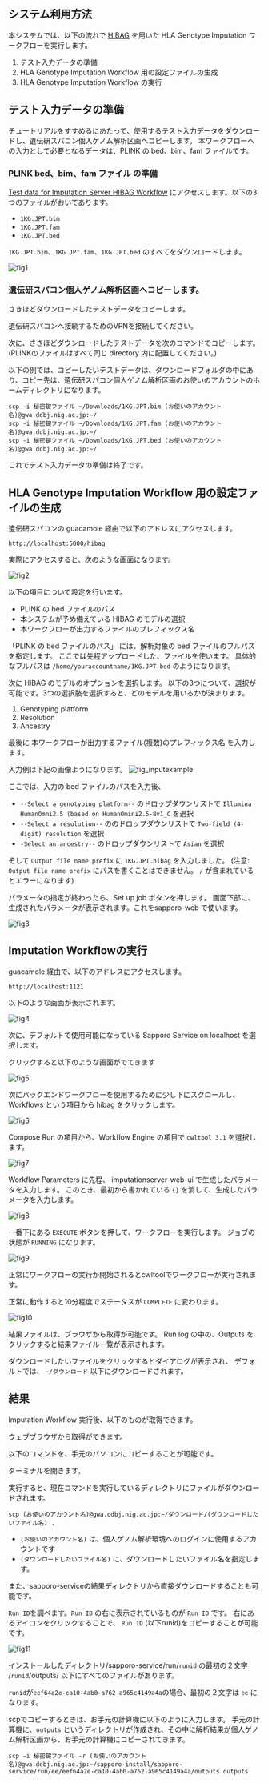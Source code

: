 ## システム利用方法

本システムでは、以下の流れで [HIBAG](https://bioconductor.org/packages/release/bioc/html/HIBAG.html) を用いた HLA Genotype Imputation ワークフローを実行します。

1. テスト入力データの準備
2. HLA Genotype Imputation Workflow 用の設定ファイルの生成
3. HLA Genotype Imputation Workflow の実行

## テスト入力データの準備

チュートリアルをすすめるにあたって、使用するテスト入力データをダウンロードし、遺伝研スパコン個人ゲノム解析区画へコピーします。
本ワークフローへの入力として必要となるデータは、PLINK の bed、bim、fam ファイルです。

### PLINK bed、bim、fam ファイル の準備

[Test data for Imputation Server HIBAG Workflow](https://zenodo.org/records/10579034) にアクセスします。以下の3つのファイルがおいてあります。

- `1KG.JPT.bim`
- `1KG.JPT.fam`
- `1KG.JPT.bed`

`1KG.JPT.bim`、`1KG.JPT.fam`、`1KG.JPT.bed` のすべてをダウンロードします。

![fig1](./imputation_server_hibag_fig1.png)

### 遺伝研スパコン個人ゲノム解析区画へコピーします。
さきほどダウンロードしたテストデータをコピーします。

遺伝研スパコンへ接続するためのVPNを接続してください。

次に、さきほどダウンロードしたテストデータを次のコマンドでコピーします。(PLINKのファイルはすべて同じ directory 内に配置してください。)

以下の例では、コピーしたいテストデータは、ダウンロードフォルダの中にあり、コピー先は、遺伝研スパコン個人ゲノム解析区画のお使いのアカウントのホームディレクトリになります。

```
scp -i 秘密鍵ファイル ~/Downloads/1KG.JPT.bim (お使いのアカウント名)@gwa.ddbj.nig.ac.jp:~/
scp -i 秘密鍵ファイル ~/Downloads/1KG.JPT.fam (お使いのアカウント名)@gwa.ddbj.nig.ac.jp:~/
scp -i 秘密鍵ファイル ~/Downloads/1KG.JPT.bed (お使いのアカウント名)@gwa.ddbj.nig.ac.jp:~/
```

これでテスト入力データの準備は終了です。

## HLA Genotype Imputation Workflow 用の設定ファイルの生成

遺伝研スパコンの guacamole 経由で以下のアドレスにアクセスします。

```
http://localhost:5000/hibag
```

実際にアクセスすると、次のような画面になります。

![fig2](./imputation_server_hibag_fig2.png)

以下の項目について設定を行います。

- PLINK の bed ファイルのパス
- 本システムが予め備えている HIBAG のモデルの選択
- 本ワークフローが出力するファイルのプレフィックス名

「PLINK の bed ファイルのパス」 には、解析対象の bed ファイルのフルパスを指定します。
ここでは先程アップロードした、ファイルを使います。
具体的なフルパスは `/home/youraccountname/1KG.JPT.bed` のようになります。

次に HIBAG のモデルのオプションを選択します。
以下の3つについて、選択が可能です。3つの選択肢を選択すると、どのモデルを用いるかが決まります。

1. Genotyping platform
1. Resolution
1. Ancestry

最後に 本ワークフローが出力するファイル(複数)のプレフィックス名 を入力します。

入力例は下記の画像ようになります。
![fig_inputexample](./imputation_server_hibag_fig_inputexample.png)

ここでは、入力の bed ファイルのパスを入力後、

- `--Select a genotyping platform--` のドロップダウンリストで `Illumina HumanOmni2.5 (based on HumanOmini2.5-8v1_C` を選択
- `--Select a resolution--` ののドロップダウンリストで `Two-field (4-digit) resolution` を選択
- `-Select an ancestry--` のドロップダウンリストで `Asian` を選択

そして `Output file name prefix` に `1KG.JPT.hibag` を入力しました。
(注意: `Output file name prefix` にパスを書くことはできません。 `/` が含まれているとエラーになります)

パラメータの指定が終わったら、Set up job ボタンを押します。 
画面下部に、生成されたパラメータが表示されます。これをsapporo-web で使います。

![fig3](./imputation_server_hibag_fig3.png)

## Imputation Workflowの実行

guacamole 経由で、以下のアドレスにアクセスします。

```
http://localhost:1121
```

以下のような画面が表示されます。

![fig4](./imputation_server_hibag_fig4.png)

次に、デフォルトで使用可能になっている Sapporo Service on localhost を選択します。

クリックすると以下のような画面がでてきます

![fig5](./imputation_server_hibag_fig5.png)

次にバックエンドワークフローを使用するために少し下にスクロールし、 Workflows という項目から hibag をクリックします。

![fig6](./imputation_server_hibag_fig6.png)

Compose Run の項目から、Workflow Engine の項目で `cwltool 3.1` を選択します。

![fig7](./imputation_server_hibag_fig7.png)

Workflow Parameters に先程、 imputationserver-web-ui で生成したパラメータを入力します。 このとき、最初から書かれている `{}` を消して、生成したパラメータを入力します。

![fig8](./imputation_server_hibag_fig8.png)

一番下にある `EXECUTE` ボタンを押して、ワークフローを実行します。 ジョブの状態が `RUNNING` になります。

![fig9](./imputation_server_hibag_fig9.png)

正常にワークフローの実行が開始されるとcwltoolでワークフローが実行されます。

正常に動作すると10分程度でステータスが `COMPLETE` に変わります。

![fig10](./imputation_server_hibag_fig10.png)

結果ファイルは、ブラウザから取得が可能です。 Run log の中の、Outputs をクリックすると結果ファイル一覧が表示されます。

ダウンロードしたいファイルをクリックするとダイアログが表示され、 デフォルトでは、 `~/ダウンロード` 以下にダウンロードされます。

## 結果
Imputation Workflow 実行後、以下のものが取得できます。

ウェブブラウザから取得ができます。

以下のコマンドを、手元のパソコンにコピーすることが可能です。

ターミナルを開きます。

実行すると、現在コマンドを実行しているディレクトリにファイルがダウンロードされます。

`scp (お使いのアカウント名)@gwa.ddbj.nig.ac.jp:~/ダウンロード/(ダウンロードしたいファイル名) .`

-  `(お使いのアカウント名)` は、個人ゲノム解析環境へのログインに使用するアカウントです
- `(ダウンロードしたいファイル名)` に、ダウンロードしたいファイル名を指定します。

また、sapporo-serviceの結果ディレクトリから直接ダウンロードすることも可能です。

`Run ID`を調べます。`Run ID` の右に表示されているものが `Run ID` です。 右にあるアイコンをクリックすることで、 `Run ID` (以下runid)をコピーすることが可能です。

![fig11](./imputation_server_hibag_fig11.png)

インストールしたディレクトリ/sapporo-service/run/`runid` の最初の２文字 /`runid`/outputs/ 以下にすべてのファイルがあります。

`runid`が`eef64a2e-ca10-4ab0-a762-a965c4149a4a`の場合、最初の２文字は `ee` になります。

scpでコピーするときは、お手元の計算機に以下のように入力します。 手元の計算機に、`outputs` というディレクトリが作成され、その中に解析結果が個人ゲノム解析区画から、お手元の計算機にコピーされてきます。

```
scp -i 秘密鍵ファイル -r (お使いのアカウント名)@gwa.ddbj.nig.ac.jp:~/sapporo-install/sapporo-service/run/ee/eef64a2e-ca10-4ab0-a762-a965c4149a4a/outputs outputs
```

